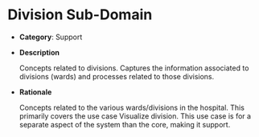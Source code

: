 # Division Sub-Domain

- **Category**: Support
- **Description**

  Concepts related to divisions. Captures the information associated to divisions (wards) and processes related to those divisions.

- **Rationale**

  Concepts related to the various wards/divisions in the hospital. This primarily covers the use case Visualize division. This use case is for a separate aspect of the system than the core, making it support.